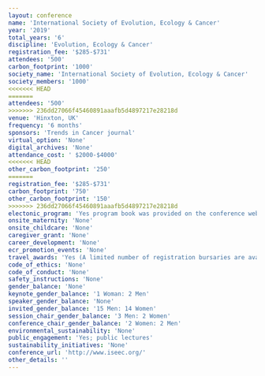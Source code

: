 ```yaml
---
layout: conference 
name: 'International Society of Evolution, Ecology & Cancer'
year: '2019'
total_years: '6'
discipline: 'Evolution, Ecology & Cancer'
registration_fee: '$285-$731'
attendees: '500'
carbon_footprint: '1000'
society_name: 'International Society of Evolution, Ecology & Cancer'
society_members: '1000'
<<<<<<< HEAD
=======
attendees: '500'
>>>>>>> 236dd27066f45460891aaafb5d4897217e28218d
venue: 'Hinxton, UK'
frequency: '6 months'
sponsors: 'Trends in Cancer journal'
virtual_option: 'None'
digital_archives: 'None'
attendance_cost: ' $2000-$4000'
<<<<<<< HEAD
other_carbon_footprint: '250'
=======
registration_fee: '$285-$731'
carbon_footprint: '750'
other_carbon_footprint: '150'
>>>>>>> 236dd27066f45460891aaafb5d4897217e28218d
electonic_program: 'Yes program book was provided on the conference website as a .pdf file.'
onsite_maternity: 'None'
onsite_childcare: 'None'
caregiver_grant: 'None'
career_development: 'None'
ecr_promotion_events: 'None'
travel_awards: 'Yes (A limited number of registration bursaries are available for PhD students to attend this conference (up to 50percent of the standard registration fee) from Wellcome Genome Campus Scientific Conferences.)'
code_of_ethics: 'None'
code_of_conduct: 'None'
safety_instructions: 'None'
gender_balance: 'None'
keynote_gender_balance: '1 Woman: 2 Men'
speaker_gender_balance: 'None'
invited_gender_balance: '15 Men: 14 Women'
session_chair_gender_balance: '3 Men: 2 Women'
conference_chair_gender_balance: '2 Women: 2 Men'
environmental_sustainability: 'None'
public_engagement: 'Yes; public lectures'
sustainability_initiatives: 'None'
conference_url: 'http://www.iseec.org/'
other_details: ''
---
```

